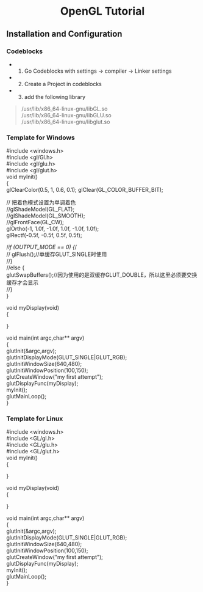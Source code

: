 # <center> OpenGL Tutorial </center>  
## Installation and Configuration  
### Codeblocks  
* 1. Go Codeblocks with settings -> compiler -> Linker settings
* 2. Create a Project in codeblocks
* 3. add the following library  
> /usr/lib/x86_64-linux-gnu/libGL.so  
> /usr/lib/x86_64-linux-gnu/libGLU.so  
> /usr/lib/x86_64-linux-gnu/libglut.so  

### Template for Windows
\#include <windows.h>  
\#include <gl/Gl.h>  
\#include <gl/glu.h>  
\#include <gl/glut.h>  
void myInit()  
{  
  glClearColor(0.5, 1, 0.6, 0.1);
  glClear(GL_COLOR_BUFFER_BIT);  

  // 把着色模式设置为单调着色  
  //glShadeModel(GL_FLAT);   
  //glShadeModel(GL_SMOOTH);   
  //glFrontFace(GL_CW);  
  glOrtho(-1, 1.0f, -1.0f, 1.0f, -1.0f, 1.0f);  
  glRectf(-0.5f, -0.5f, 0.5f, 0.5f);  

  /*if (OUTPUT_MODE == 0) {*/  
  //	glFlush();//单缓存GLUT_SINGLE时使用  
  //}  
  //else {  
	glutSwapBuffers();//因为使用的是双缓存GLUT_DOUBLE，所以这里必须要交换缓存才会显示  
  //}  
}  

void myDisplay(void)  
{  
  
}  
  
void main(int argc,char** argv)  
{  
	glutInit(&argc,argv);  
	glutInitDisplayMode(GLUT_SINGLE|GLUT_RGB);  
	glutInitWindowSize(640,480);  
	glutInitWindowPosition(100,150);  
	glutCreateWindow("my first attempt");  
	glutDisplayFunc(myDisplay);  
	myInit();  
	glutMainLoop();  
}  
  
### Template for Linux  
\#include <windows.h>  
\#include <GL/gl.h>  
\#include <GL/glu.h>  
\#include <GL/glut.h>  
void myInit()  
{  
  
}  
  
void myDisplay(void)  
{  
  
}  
  
void main(int argc,char** argv)  
{  
        glutInit(&argc,argv);  
        glutInitDisplayMode(GLUT_SINGLE|GLUT_RGB);  
        glutInitWindowSize(640,480);  
        glutInitWindowPosition(100,150);  
        glutCreateWindow("my first attempt");  
        glutDisplayFunc(myDisplay);  
        myInit();  
        glutMainLoop();  
}  

